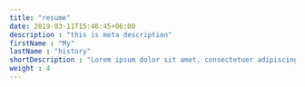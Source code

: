 ```yaml
---
title: "resume"
date: 2019-03-11T15:46:45+06:00
description : "this is meta description"
firstName : "My"
lastName : "history"
shortDescription : "Lorem ipsum dolor sit amet, consectetuer adipiscing elit, sed diam nonummy nibh euismod tincidunt ut laoreet dolore magna aliquam erat volutpat."
weight : 4
---
```

